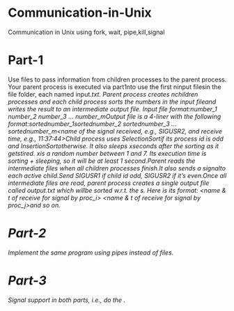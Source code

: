 # Communication-in-Unix
Communication in Unix using fork, wait, pipe,kill,signal

# Part-1
  Use files to pass information from children processes to the parent process. Your parent process is executed via part1nto use the first ninput filesin the file folder, each named input<i>.txt. Parent process creates nchildren processes and each child process sorts the numbers in the input fileand writes the result to an intermediate output file. Input file format:<m>number_1 number_2 number_3 ... number_mOutput file is a 4-liner with the following format:<m>sortednumber_1sortednumber_2 sortednumber_3 ... sortednumber_m<execution time in seconds><name of the signal received, e.g., SIGUSR2, and receive time, e.g., 11:37:44>Child  process  uses SelectionSortif  its  process  id  is  odd  and InsertionSortotherwise.  It  also sleeps xseconds  after the sorting as it getstired. xis a random number between 1 and 7.  Its execution time is sorting + sleeping, so it will be at least 1 second.Parent reads the intermediate files when all children processes finish.It also sends a signalto each active child.Send SIGUSR1 if child id odd, SIGUSR2 if it’s even.Once all intermediate files are read, parent process creates a single output file called output.txt which willbe sorted w.r.t. the <execution time>s. Here is its format:<execution tof proc_i> <sorted numbers for proc_i> <name & t of receive for signal by proc_i><execution t of proc_j> <sorted numbers for proc_j> <name & t of receive for signal by proc_j>and so on.
# Part-2 
  Implement the same program using pipes instead of files. 
# Part-3
  Signal support in both parts, i.e., do the <signal by proc>.
